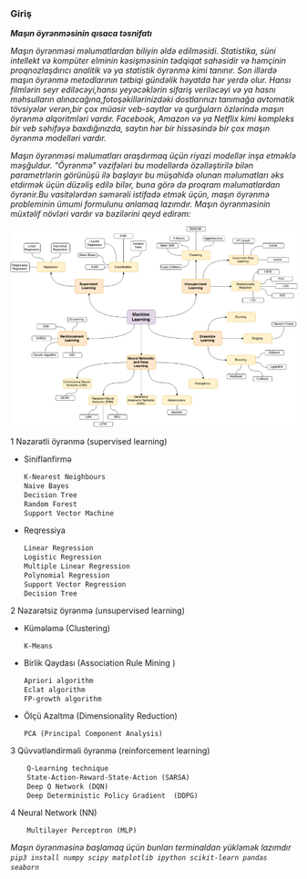 ### Giriş

***Maşın öyrənməsinin qısaca təsnifatı***

_Maşın öyrənməsi məlumatlardan biliyin əldə edilməsidi. Statistika, süni intellekt və kompüter elminin kəsişməsinin tədqiqat sahəsidir və həmçinin proqnozlaşdırıcı analitik və ya statistik öyrənmə kimi tanınır. Son illərdə maşın öyrənmə metodlarının tətbiqi gündəlik həyatda hər yerdə olur. Hansı filmlərin seyr ediləcəyi,hansı yeyəcəklərin sifariş veriləcəyi və ya hasnı məhsulların alınacağına,fotoşəkillərinizdəki dostlarınızı tanımağa avtomatik tövsiyələr verən,bir çox müasir veb-saytlar və qurğularn özlərində maşın öyrənmə alqoritmləri vardır. Facebook, Amazon və ya Netflix kimi kompleks bir veb səhifəyə baxdığınızda, saytın hər bir hissəsində bir çox maşın öyrənmə modelləri vardır._

_Maşın öyrənməsi məlumatları araşdırmaq üçün riyazi modellər inşa etməklə məşğuldur.
"Öyrənmə" vəzifələri bu modellərdə özəlləştirilə bilən parametrlərin görünüşü ilə başlayır bu müşahidə olunan məlumatları əks etdirmək üçün düzəliş edilə bilər, buna görə də proqram məlumatlardan öyrənir.Bu vasitələrdən səmərəli istifadə etmək üçün, maşın öyrənmə probleminin ümumi formulunu anlamaq lazımdır. Maşın öyrənməsinin müxtəlif növləri vardır və bəzilərini qeyd edirəm:_


 
![alt text](q.png "Logo Title Text 1")





1 Nəzarətli öyrənmə (supervised learning)

* Siniflənfirmə

      K-Nearest Neighbours
      Naive Bayes          
      Decision Tree      
      Random Forest      
      Support Vector Machine
      



* Reqressiya 

      Linear Regression
      Logistic Regression
      Multiple Linear Regression
      Polynomial Regression
      Support Vector Regression
      Decision Tree


2 Nəzarətsiz öyrənmə (unsupervised learning)

* Kümələmə (Clustering)

      K-Means

* Birlik Qaydası (Association Rule Mining )

      Apriori algorithm    
      Eclat algorithm    
      FP-growth algorithm
    

* Ölçü Azaltma (Dimensionality Reduction)

      PCA (Principal Component Analysis)



3 Qüvvətləndirməli öyrənmə (reinforcement learning)

        Q-Learning technique
        State-Action-Reward-State-Action (SARSA)
        Deep Q Network (DQN)
        Deep Deterministic Policy Gradient  (DDPG)



4 Neural Network (NN)

        Multilayer Perceptron (MLP) 


_Maşın öyrənməsinə başlamaq üçün bunları terminaldan yükləmək lazımdır `pip3 install numpy scipy matplotlib ipython scikit-learn pandas seaborn`_
